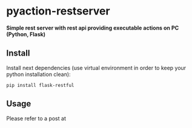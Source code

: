 # pyaction-restserver
**Simple rest server with rest api providing executable actions on PC (Python, Flask)**

## Install ##

Install next dependencies (use virtual environment in order to keep your python installation clean):
```
pip install flask-restful
```

## Usage ##

Please refer to a post at <coming soon>